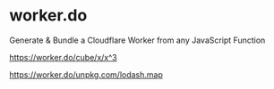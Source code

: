 # worker.do
Generate &amp; Bundle a Cloudflare Worker from any JavaScript Function

<https://worker.do/cube/x/x^3>

<https://worker.do/unpkg.com/lodash.map>
